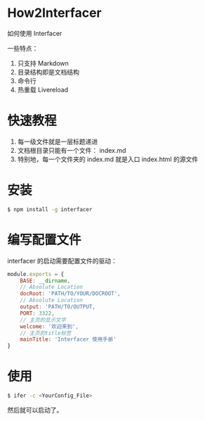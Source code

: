 # How2Interfacer 
如何使用 Interfacer 

一些特点：

1. 只支持 Markdown 
2. 目录结构即是文档结构
3. 命令行 
4. 热重载 Livereload 

# 快速教程

1. 每一级文件就是一层标题递进
2. 文档根目录只能有一个文件： index.md 
3. 特别地，每一个文件夹的 index.md 就是入口 index.html 的源文件 

# 安装 

``` bash 
$ npm install -g interfacer 
```


# 编写配置文件 

interfacer 的启动需要配置文件的驱动：

``` js
module.exports = {
    BASE: __dirname, 
    // Absolute Location 
    docRoot: 'PATH/TO/YOUR/DOCROOT',
    // Absolute Location 
    output: 'PATH/TO/OUTPUT,
    PORT: 3322, 
    // 主页的显示文字 
    welcome: '欢迎来到',
    // 主页的title标签
    mainTitle: 'Interfacer 使用手册'
}
```



# 使用 

``` bash 
$ ifer -c <YourConfig_File>
```

然后就可以启动了。 